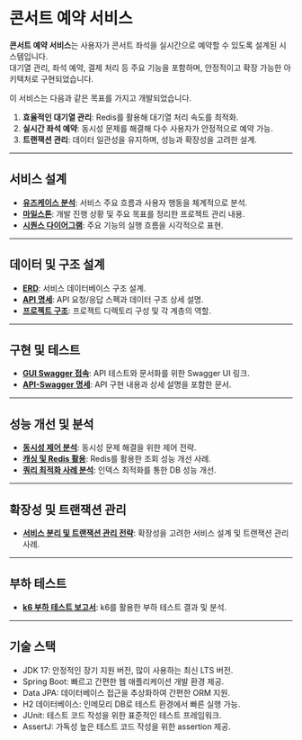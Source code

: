# 콘서트 예약 서비스
**콘서트 예약 서비스**는 사용자가 콘서트 좌석을 실시간으로 예약할 수 있도록 설계된 시스템입니다.  
대기열 관리, 좌석 예약, 결제 처리 등 주요 기능을 포함하며, 안정적이고 확장 가능한 아키텍처로 구현되었습니다.

이 서비스는 다음과 같은 목표를 가지고 개발되었습니다.
1. **효율적인 대기열 관리**: Redis를 활용해 대기열 처리 속도를 최적화.
2. **실시간 좌석 예약**: 동시성 문제를 해결해 다수 사용자가 안정적으로 예약 가능.
3. **트랜잭션 관리**: 데이터 일관성을 유지하며, 성능과 확장성을 고려한 설계.

---

## 서비스 설계
- [**유즈케이스 분석**](https://xmind.ai/share/Su2VagJq?xid=nIqEcML4): 서비스 주요 흐름과 사용자 행동을 체계적으로 분석.
- [**마일스톤**](https://github.com/users/hyojin202406/projects/1): 개발 진행 상황 및 주요 목표를 정리한 프로젝트 관리 내용.
- [**시퀀스 다이어그램**](docs/Sequence_Diagram.md): 주요 기능의 실행 흐름을 시각적으로 표현.

---

## 데이터 및 구조 설계
- [**ERD**](docs/ERD.md): 서비스 데이터베이스 구조 설계.
- [**API 명세**](docs/API.md): API 요청/응답 스펙과 데이터 구조 상세 설명.
- [**프로젝트 구조**](docs/Project.md): 프로젝트 디렉토리 구성 및 각 계층의 역할.

---

## 구현 및 테스트
- [**GUI Swagger 접속**](http://localhost:8080/swagger-ui/index.html): API 테스트와 문서화를 위한 Swagger UI 링크.
- [**API-Swagger 명세**](/docs/API-Swagger.md): API 구현 내용과 상세 설명을 포함한 문서.


---

## 성능 개선 및 분석
- [**동시성 제어 분석**](https://velog.io/@hj20220908/%EB%8F%99%EC%8B%9C%EC%84%B1-%EC%A0%9C%EC%96%B4-%EB%B6%84%EC%84%9D): 동시성 문제 해결을 위한 제어 전략.
- [**캐싱 및 Redis 활용**](https://velog.io/@hj20220908/%EC%A1%B0%ED%9A%8C-%EC%84%B1%EB%8A%A5-%EA%B0%9C%EC%84%A0%EC%9D%84-%EC%9C%84%ED%95%9C-%EC%BA%90%EC%8B%B1-%EB%B0%8F-Redis-%ED%99%9C%EC%9A%A9-%EB%B0%A9%EC%95%88-%EB%B6%84%EC%84%9D): Redis를 활용한 조회 성능 개선 사례.
- [**쿼리 최적화 사례 분석**](https://velog.io/@hj20220908/%EC%9D%B8%EB%8D%B1%EC%8A%A4-%EC%B5%9C%EC%A0%81%ED%99%94%EB%A5%BC-%ED%86%B5%ED%95%9C-%EC%BF%BC%EB%A6%AC-%EC%84%B1%EB%8A%A5-%EA%B0%9C%EC%84%A0-%EC%82%AC%EB%A1%80-%EB%B6%84%EC%84%9D): 인덱스 최적화를 통한 DB 성능 개선.

---

## 확장성 및 트랜잭션 관리
- [**서비스 분리 및 트랜잭션 관리 전략**](https://velog.io/@hj20220908/%ED%99%95%EC%9E%A5%EC%84%B1%EC%9D%84-%EA%B3%A0%EB%A0%A4%ED%95%9C-%EC%84%9C%EB%B9%84%EC%8A%A4-%EB%B6%84%EB%A6%AC-%EB%B0%8F-%ED%8A%B8%EB%9E%9C%EC%9E%AD%EC%85%98-%EA%B4%80%EB%A6%AC-%EC%A0%84%EB%9E%B5): 확장성을 고려한 서비스 설계 및 트랜잭션 관리 사례.

---

## 부하 테스트
- [**k6 부하 테스트 보고서**](https://velog.io/@hj20220908/k6-%EB%B6%80%ED%95%98%ED%85%8C%EC%8A%A4%ED%8A%B8): k6를 활용한 부하 테스트 결과 및 분석.

---

## 기술 스택
- JDK 17: 안정적인 장기 지원 버전, 많이 사용하는 최신 LTS 버전.
- Spring Boot: 빠르고 간편한 웹 애플리케이션 개발 환경 제공.
- Data JPA: 데이터베이스 접근을 추상화하여 간편한 ORM 지원.
- H2 데이터베이스: 인메모리 DB로 테스트 환경에서 빠른 실행 가능.
- JUnit: 테스트 코드 작성을 위한 표준적인 테스트 프레임워크.
- AssertJ: 가독성 높은 테스트 코드 작성을 위한 assertion 제공.